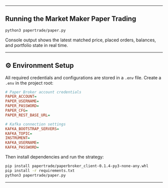 
---

## Running the Market Maker Paper Trading

```bash
python3 papertrade/paper.py
```

Console output shows the latest matched price, placed orders, balances, and portfolio state in real time.

---

## ⚙️ Environment Setup

All required credentials and configurations are stored in a `.env` file.
Create a `.env` in the project root:

```ini
# Paper Broker account credentials
PAPER_ACCOUNT=
PAPER_USERNAME=
PAPER_PASSWORD=
PAPER_CFG=
PAPER_REST_BASE_URL=

# Kafka connection settings
KAFKA_BOOTSTRAP_SERVERS=
KAFKA_TOPIC=
INSTRUMENT=
KAFKA_USERNAME=
KAFKA_PASSWORD=
```

Then install dependencies and run the strategy:

```bash
pip install papertrade/paperbroker_client-0.1.4-py3-none-any.whl
pip install -r requirements.txt
python3 papertrade/paper.py
```

---
